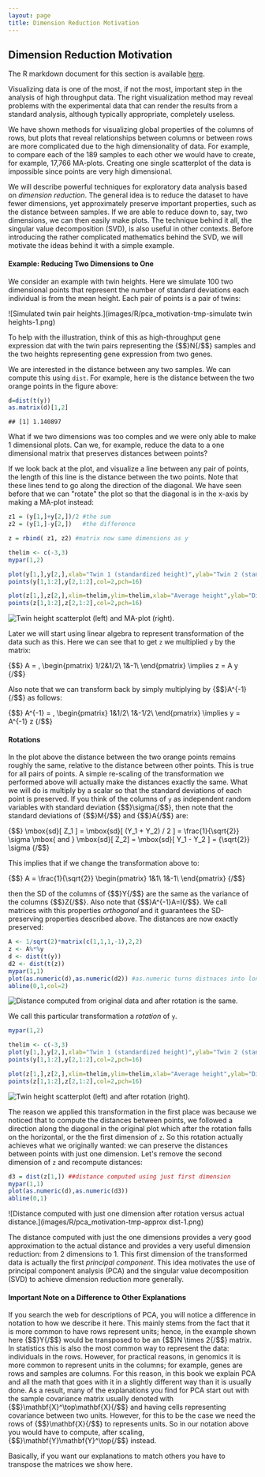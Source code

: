 ```yaml
---
layout: page
title: Dimension Reduction Motivation
---
```




## Dimension Reduction Motivation

The R markdown document for this section is available [here](https://github.com/genomicsclass/labs/tree/master/highdim/pca_motivation.Rmd).

Visualizing data is one of the most, if not the most, important step in the analysis of high throughput data. The right visualization method may reveal problems with the experimental data that can render the results from a standard analysis, although typically appropriate, completely useless. 

We have shown methods for visualizing global properties of the columns of rows, but plots that reveal relationships between columns or between rows are more complicated due to the high dimensionality of data. For example, to compare each of the 189 samples to each other we would have to create, for example, 17,766 MA-plots. Creating one single scatterplot of the data is impossible since points are very high dimensional. 

We will describe powerful techniques for exploratory data analysis based on _dimension reduction_. The general idea is to reduce the dataset to have fewer dimensions, yet approximately preserve important properties, such as the distance between samples. If we are able to reduce down to, say, two dimensions, we can then easily make plots. The technique behind it all, the singular value decomposition (SVD), is also useful in other contexts. Before introducing the rather complicated mathematics behind the SVD, we will motivate the ideas behind it with a simple example.

#### Example: Reducing Two Dimensions to One

We consider an example with twin heights. Here we simulate 100 two dimensional points that represent the number of standard deviations each individual is from the mean height. Each pair of points is a pair of twins:

![Simulated twin pair heights.](images/R/pca_motivation-tmp-simulate twin heights-1.png) 

To help with the illustration, think of this as high-throughput gene expression dat with the twin pairs representing the {$$}N{/$$} samples and the two heights representing gene expression from two genes. 

We are interested in the distance between any two samples. We can compute this using `dist`. For example, here is the distance between the two orange points in the figure above:


```r
d=dist(t(y))
as.matrix(d)[1,2]
```

```
## [1] 1.140897
```

What if we two dimensions was too comples and we were only able to make 1 dimensional plots. Can we, for example, reduce the data to a one dimensional matrix that preserves distances between points?

If we look back at the plot, and visualize a line between any pair of points, the length of this line is the distance between the two points. Note that these lines tend to go along the direction of the diagonal. We have seen before that we can "rotate" the plot so that the diagonal is in the x-axis by making a MA-plot instead:



```r
z1 = (y[1,]+y[2,])/2 #the sum 
z2 = (y[1,]-y[2,])   #the difference

z = rbind( z1, z2) #matrix now same dimensions as y

thelim <- c(-3,3)
mypar(1,2)

plot(y[1,],y[2,],xlab="Twin 1 (standardized height)",ylab="Twin 2 (standardized height)",xlim=thelim,ylim=thelim)
points(y[1,1:2],y[2,1:2],col=2,pch=16)

plot(z[1,],z[2,],xlim=thelim,ylim=thelim,xlab="Average height",ylab="Differnece in height")
points(z[1,1:2],z[2,1:2],col=2,pch=16)
```

![Twin height scatterplot (left) and MA-plot (right).](images/R/pca_motivation-tmp-rotation-1.png) 


Later we will start using linear algebra to represent transformation of the data such as this. Here we can see that to get `z` we multiplied `y` by the matrix:

{$$}
A = \,
\begin{pmatrix}
1/2&1/2\\
1&-1\\
\end{pmatrix}
\implies
z = A y
{/$$}

Also note that we can transform back by simply multiplying by {$$}A^{-1}{/$$} as follows:

{$$}
A^{-1} = \,
\begin{pmatrix}
1&1/2\\
1&-1/2\\
\end{pmatrix}
\implies
y = A^{-1} z
{/$$}

#### Rotations 

In the plot above the distance between the two orange points remains roughly the same, relative to the distance between other points. This is true for all pairs of points. A simple re-scaling of the transformation we performed above will actually make the distances exactly the same. What we will do is multiply by a scalar so that the standard deviations of each point is preserved. If you think of the columns of `y` as independent random variables with standard deviation {$$}\sigma{/$$}, then note that the standard deviations of {$$}M{/$$} and {$$}A{/$$} are:

{$$}
\mbox{sd}[ Z_1 ] = \mbox{sd}[ (Y_1 + Y_2) / 2 ] = \frac{1}{\sqrt{2}} \sigma \mbox{ and } \mbox{sd}[ Z_2] = \mbox{sd}[ Y_1 - Y_2  ] = {\sqrt{2}} \sigma 
{/$$}

This implies that if we change the transformation above to:

{$$}
A = \frac{1}{\sqrt{2}}
\begin{pmatrix}
1&1\\
1&-1\\
\end{pmatrix}
{/$$}

then the SD of the columns of {$$}Y{/$$} are the same as the variance of the columns {$$}Z{/$$}. Also note that {$$}A^{-1}A=I{/$$}. We call matrices with this properties _orthogonal_ and it guarantees the SD-preserving properties described above. The distances are now exactly preserved:


```r
A <- 1/sqrt(2)*matrix(c(1,1,1,-1),2,2)
z <- A%*%y
d <- dist(t(y))
d2 <- dist(t(z))
mypar(1,1)
plot(as.numeric(d),as.numeric(d2)) #as.numeric turns distnaces into long vector
abline(0,1,col=2)
```

![Distance computed from original data and after rotation is the same.](images/R/pca_motivation-tmp-rotation_preserves_dist-1.png) 

We call this particular transformation a _rotation_ of `y`. 


```r
mypar(1,2)

thelim <- c(-3,3)
plot(y[1,],y[2,],xlab="Twin 1 (standardized height)",ylab="Twin 2 (standardized height)",xlim=thelim,ylim=thelim)
points(y[1,1:2],y[2,1:2],col=2,pch=16)

plot(z[1,],z[2,],xlim=thelim,ylim=thelim,xlab="Average height",ylab="Differnece in height")
points(z[1,1:2],z[2,1:2],col=2,pch=16)
```

![Twin height scatterplot (left) and after rotation (right).](images/R/pca_motivation-tmp-rotation2-1.png) 

The reason we applied this transformation in the first place was because we noticed that to compute the distances between points, we followed a direction along the diagonal in the original plot which after the rotation falls on the horizontal, or the the first dimension of `z`. So this rotation actually achieves what we originally wanted: we can preserve the distances between points with just one dimension. Let's remove the second dimension of `z` and recompute distances:



```r
d3 = dist(z[1,]) ##distance computed using just first dimension
mypar(1,1)
plot(as.numeric(d),as.numeric(d3)) 
abline(0,1)
```

![Distance computed with just one dimension after rotation versus actual distance.](images/R/pca_motivation-tmp-approx dist-1.png) 

The distance computed with just the one dimensions provides a very good approximation to the actual distance and provides a very useful dimension reduction: from 2 dimensions to 1. This first dimension of the transformed data is actually the first _principal component_. This idea motivates the use of principal component analysis (PCA) and the singular value decomposition (SVD) to achieve dimension reduction more generally. 

#### Important Note on a Difference to Other Explanations

If you search the web for descriptions of PCA, you will notice a difference in notation to how we describe it here. This mainly stems from the fact that it is more common to have rows represent units; hence,  in the example shown here {$$}Y{/$$} would be transposed to be an {$$}N \times 2{/$$} matrix. In statistics this is also the most common way to represent the data: individuals in the rows. However, for practical reasons, in genomics it is more common to represent units in the columns; for example, genes are rows and samples are columns. For this reason, in this book we explain PCA and all the math that goes with it in a slightly different way than it is usually done. As a result, many of the explanations you find for PCA start out with the sample covariance matrix usually denoted with
{$$}\mathbf{X}^\top\mathbf{X}{/$$} and having cells representing covariance between two units. However, for this to be the case we need the rows of {$$}\mathbf{X}{/$$} to represents units. So in our notation above you would have to compute, after scaling, {$$}\mathbf{Y}\mathbf{Y}^\top{/$$} instead.

Basically, if you want our explanations to match others you have to transpose the matrices we show here.








